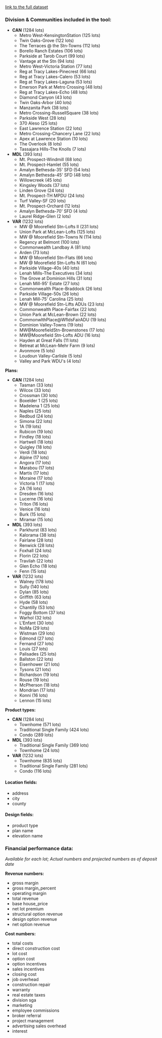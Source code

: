 [link to the full dataset](https://docs.google.com/spreadsheets/d/1-FlDeX-arNhoiipLtpY5a8Tdm996Y3pTjDzA0ad-FCQ/edit?gid=1672229817#gid=1672229817)

### **Division & Communities included in the tool:**
 - **CAN** (1284 lots)
   - Metro West-KensingtonStation (125 lots)
   - Twin Oaks-Grove (122 lots)
   - The Terraces @ the Stn-Towns (112 lots)
   - Borello Ranch Estates (106 lots)
   - Parkside at Tarob Court (99 lots)
   - Vantage at the Stn (94 lots)
   - Metro West-Victoria Station (77 lots)
   - Reg at Tracy Lakes-Pinecrest (66 lots)
   - Reg at Tracy Lakes-Calero (53 lots)
   - Reg at Tracy Lakes-Laguna (53 lots)
   - Emerson Park at Metro Crossing (48 lots)
   - Reg at Tracy Lakes-Echo (48 lots)
   - Diamond Canyon (43 lots)
   - Twin Oaks-Arbor (40 lots)
   - Manzanita Park (38 lots)
   - Metro Crossing-RussellSquare (38 lots)
   - Parkside West (28 lots)
   - 370 Aleso (25 lots)
   - East Lawrence Station (22 lots)
   - Metro Crossing-Chancery Lane (22 lots)
   - Apex at Lawrence Station (10 lots)
   - The Overlook (8 lots)
   - Tassajara Hills-The Knolls (7 lots)
 - **MDL** (393 lots)
   - Mt. Prospect-Windmill (68 lots)
   - Mt. Prospect-Hamlet (55 lots)
   - Amalyn Bethesda-35' SFD (54 lots)
   - Amalyn Bethesda-45' SFD (48 lots)
   - Willowcreek (45 lots)
   - Kingsley Woods (37 lots)
   - Linden Grove (24 lots)
   - Mt. Prospect-TH MPDU (24 lots)
   - Turf Valley-SF (20 lots)
   - Mt. Prospect-Orchard (12 lots)
   - Amalyn Bethesda-70' SFD (4 lots)
   - Laurel Ridge-Glen (2 lots)
 - **VAR** (1232 lots)
   - MW @ Moorefield Stn-Lofts II (231 lots)
   - Union Park at McLean-Lofts (125 lots)
   - MW @ Moorefield Stn-Towns N (114 lots)
   - Regency at Belmont (100 lots)
   - Commonwealth Landbay A (81 lots)
   - Arden (73 lots)
   - MW @ Moorefield Stn-Flats (66 lots)
   - MW @ Moorefield Stn-Lofts N (61 lots)
   - Parkside Village-40s (40 lots)
   - Lenah Mills-The Executives (34 lots)
   - The Grove at Dominion Hills (31 lots)
   - Lenah Mill-95' Estate (27 lots)
   - Commonwealth Place-Braddock (26 lots)
   - Parkside Village-50s (26 lots)
   - Lenah Mill-75' Carolina (25 lots)
   - MW @ Moorefield Stn-Lifts ADUs (23 lots)
   - Commonwealth Place-Fairfax (22 lots)
   - Union Park at McLean-Brown (22 lots)
   - CommonwlthPlace@WfldsFairADU (19 lots)
   - Dominion Valley-Towns (19 lots)
   - MW@MoorefieldStn-Brownstones (17 lots)
   - MW@Moorefield Stn-Lofts ADU (16 lots)
   - Hayden at Great Falls (11 lots)
   - Retreat at McLean-Mehr Farm (9 lots)
   - Avonmore (5 lots)
   - Loudoun Valley-Carlisle (5 lots)
   - Valley and Park WDU's (4 lots)

**Plans:**

 - **CAN** (1284 lots)
   - Tasman (33 lots)
   - Wilcox (33 lots)
   - Crossman (30 lots)
   - Boxelder 1 (25 lots)
   - Madelena 1 (25 lots)
   - Naples (25 lots)
   - Redbud (24 lots)
   - Simona (22 lots)
   - 1A (19 lots)
   - Rubicon (19 lots)
   - Findley (18 lots)
   - Hartwell (18 lots)
   - Quigley (18 lots)
   - Verdi (18 lots)
   - Alpine (17 lots)
   - Angora (17 lots)
   - Marabou (17 lots)
   - Martis (17 lots)
   - Moraine (17 lots)
   - Victoria 1 (17 lots)
   - 2A (16 lots)
   - Dresden (16 lots)
   - Lucerne (16 lots)
   - Triton (16 lots)
   - Venice (16 lots)
   - Burk (15 lots)
   - Miramar (15 lots)
 - **MDL** (393 lots)
   - Parkhurst (83 lots)
   - Kalorama (38 lots)
   - Fairlane (28 lots)
   - Renwick (28 lots)
   - Foxhall (24 lots)
   - Florin (22 lots)
   - Travilah (22 lots)
   - Glen Echo (18 lots)
   - Fenn (15 lots)
 - **VAR** (1232 lots)
   - Walney (178 lots)
   - Sully (140 lots)
   - Dylan (85 lots)
   - Griffith (63 lots)
   - Hyde (58 lots)
   - Chantilly (53 lots)
   - Foggy Bottom (37 lots)
   - Warhol (32 lots)
   - L'Enfant (30 lots)
   - NoMa (29 lots)
   - Wistman (29 lots)
   - Edmond (27 lots)
   - Fernand (27 lots)
   - Louis (27 lots)
   - Palisades (25 lots)
   - Ballston (22 lots)
   - Eisenhower (21 lots)
   - Tysons (21 lots)
   - Richardson (19 lots)
   - Rouse (19 lots)
   - McPherson (18 lots)
   - Mondrian (17 lots)
   - Konni (16 lots)
   - Lennon (15 lots)

 **Product types:**

 - **CAN** (1284 lots)
   - Townhome (571 lots)
   - Traditional Single Family (424 lots)
   - Condo (289 lots)
 - **MDL** (393 lots)
   - Traditional Single Family (369 lots)
   - Townhome (24 lots)
 - **VAR** (1232 lots)
   - Townhome (835 lots)
   - Traditional Single Family (281 lots)
   - Condo (116 lots)


#### **Location fields:**
 - address
 - city
 - county

#### **Design fields:**
 - product type
 - plan name
 - elevation name

### **Financial performance data:**
  *Available for each lot; Actual numbers and projected numbers as of deposit date*

**Revenue numbers:**
 - gross margin
 - gross margin_percent
 - operating margin
 - total revenue
 - base house_price
 - net lot premium
 - structural option revenue
 - design option revenue
 - net option revenue

**Cost numbers:**
 - total costs
 - direct construction cost
 - lot cost
 - option cost
 - option incentives
 - sales incentives
 - closing cost
 - job overhead
 - construction repair
 - warranty
 - real estate taxes
 - division sga
 - marketing
 - employee commissions
 - broker referral
 - project management
 - advertising sales overhead
 - interest
